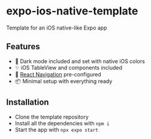 # expo-ios-native-template
Template for an iOS native-like Expo app

## Features
- 🌚 Dark mode included and set with native iOS colors
- ✨ iOS TableView <NativeList> <NativeItem> and <NativeText> components included
- 💅 [React Navigation](https://reactnavigation.org/) pre-configured
- 📦 Minimal setup with everything ready

## Installation
- Clone the template repository
- Install all the dependencies with `npm i`
- Start the app with `npx expo start`
